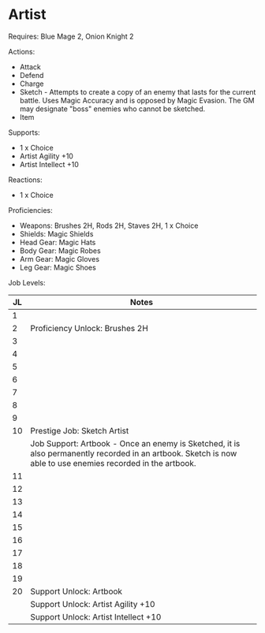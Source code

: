 # Artist

Requires: Blue Mage 2, Onion Knight 2

Actions:
- Attack
- Defend
- Charge
- Sketch - Attempts to create a copy of an enemy that lasts for the current battle. Uses Magic Accuracy and is opposed by Magic Evasion. The GM may designate "boss" enemies who cannot be sketched.
- Item

Supports:

- 1 x Choice
- Artist Agility +10
- Artist Intellect +10

Reactions:

- 1 x Choice

Proficiencies:

- Weapons: Brushes 2H, Rods 2H, Staves 2H, 1 x Choice
- Shields: Magic Shields
- Head Gear: Magic Hats
- Body Gear: Magic Robes
- Arm Gear: Magic Gloves
- Leg Gear: Magic Shoes

Job Levels:

| JL | Notes |
| --- | --- |
| 1 | 
| 2 | Proficiency Unlock: Brushes 2H
| 3 | 
| 4 | 
| 5 | 
| 6 | 
| 7 | 
| 8 | 
| 9 | 
| 10 | Prestige Job: Sketch Artist
|    | Job Support: Artbook - Once an enemy is Sketched, it is also permanently recorded in an artbook. Sketch is now able to use enemies recorded in the artbook.
| 11 | 
| 12 | 
| 13 | 
| 14 | 
| 15 | 
| 16 | 
| 17 | 
| 18 | 
| 19 | 
| 20 | Support Unlock: Artbook
|    | Support Unlock: Artist Agility +10
|    | Support Unlock: Artist Intellect +10
